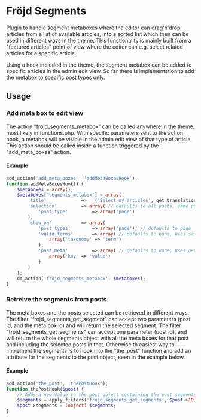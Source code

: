 # Fröjd Segments

Plugin to handle segment metaboxes where the editor can drag'n'drop articles from a list of available articles, into a sorted list which then can be used in different ways in the theme. This functionality is mainly built from a "featured articles" point of view where the editor can e.g. select related articles for a specific article.

Using a hook included in the theme, the segment metabox can be added to specific articles in the admin edit view. So far there is implementation to add the metabox to specific post types only.

## Usage

### Add meta box to edit view
The action "frojd_segments_metabox" can be called anywhere in the theme, most likely in functions.php. With specific parameters sent to the action hook, a metabox will be visible in the admin edit view of that type of article. This action should be called inside a function triggered by the "add_meta_boxes" action.

#### Example
```php
add_action('add_meta_boxes', 'addMetaBoxesHook');
function addMetaBoxesHook() {
    $metaboxes = array();
    $metaboxes['segments_metabox'] = array(
        'title'             => __('Select my articles', get_translation_domain()), // defaults to "Select articles"
        'selection'         => array( // defaults to all posts, same parameters as in get_posts can be used here
            'post_type'         => array('page')
        ),
        'show_on'           => array(
            'post_types'        => array('page'), // defaults to page
            'valid_terms'       => array( // defaults to none, uses same parameters as has_term, term can be name/id/slug or array of them to check for, taxonomy is the name
                array('taxonomy' => 'term')
            ),
            'post_meta'         => array( // defaults to none, uses get_post_meta function to check, key is the field name and value is what to check for
                array('key' => 'value')
            )
        )
    );
    do_action('frojd_segments_metabox', $metaboxes);
}
```

### Retreive the segments from posts
The meta boxes and the posts selected can be retrieved in different ways. The filter "frojd_segments_get_segment" can accept two parameters (post id, and the meta box id) and will return the selected segment. The filter "frojd_segments_get_segments" can accept one parameter (post id), and will return the whole segments object with all the meta boxes for that post and including the selected posts in that. Otherwise th easiest way to implement the segments is to hook into the "the_post" function and add an attribute for the segments to the post object, seen in the example below.

#### Example
```php
add_action('the_post', 'thePostHook');
function thePostHook($post) {
    // Adds a new value to the post object containing the post segments
    $segments = apply_filters('frojd_segments_get_segments', $post->ID);
    $post->segments = (object) $segments;
}
```